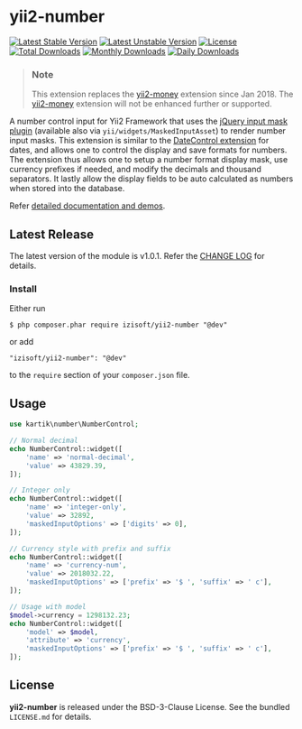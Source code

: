 yii2-number
===========

[![Latest Stable Version](https://poser.pugx.org/izisoft/yii2-number/v/stable)](https://packagist.org/packages/izisoft/yii2-number)
[![Latest Unstable Version](https://poser.pugx.org/izisoft/yii2-number/v/unstable)](https://packagist.org/packages/izisoft/yii2-number)
[![License](https://poser.pugx.org/izisoft/yii2-number/license)](https://packagist.org/packages/izisoft/yii2-number)
[![Total Downloads](https://poser.pugx.org/izisoft/yii2-number/downloads)](https://packagist.org/packages/izisoft/yii2-number)
[![Monthly Downloads](https://poser.pugx.org/izisoft/yii2-number/d/monthly)](https://packagist.org/packages/izisoft/yii2-number)
[![Daily Downloads](https://poser.pugx.org/izisoft/yii2-number/d/daily)](https://packagist.org/packages/izisoft/yii2-number)

> ### Note
> This extension replaces the [yii2-money](https://github.com/izisoft/yii2-money) extension since Jan 2018. The [yii2-money](https://github.com/izisoft/yii2-money) extension will not be enhanced further or supported.

A number control input for Yii2 Framework that uses the [jQuery input mask plugin](https://github.com/RobinHerbots/Inputmask) (available also via `yii/widgets/MaskedInputAsset`) to render number input masks. This extension is similar to the [DateControl extension](http://demos.krajee.com/datecontrol) for dates, and allows one to control the display and save formats for numbers. The extension thus allows one to setup a number format display mask, use currency prefixes if needed, and modify the decimals and thousand separators. It lastly allow the display fields to be auto calculated as numbers when stored into the database.

Refer [detailed documentation and demos](http://demos.krajee.com/number).

## Latest Release
The latest version of the module is v1.0.1. Refer the [CHANGE LOG](https://github.com/izisoft/yii2-number/blob/master/CHANGE.md) for details. 

### Install

Either run

```
$ php composer.phar require izisoft/yii2-number "@dev"
```

or add

```
"izisoft/yii2-number": "@dev"
```

to the ```require``` section of your `composer.json` file.

## Usage
```php
use kartik\number\NumberControl;

// Normal decimal
echo NumberControl::widget([
    'name' => 'normal-decimal',
    'value' => 43829.39,
]);

// Integer only
echo NumberControl::widget([
    'name' => 'integer-only',
    'value' => 32892,
    'maskedInputOptions' => ['digits' => 0],
]);

// Currency style with prefix and suffix
echo NumberControl::widget([
    'name' => 'currency-num',
    'value' => 2018032.22,
    'maskedInputOptions' => ['prefix' => '$ ', 'suffix' => ' c'],
]);

// Usage with model 
$model->currency = 1298132.23;
echo NumberControl::widget([
    'model' => $model,
    'attribute' => 'currency',
    'maskedInputOptions' => ['prefix' => '$ ', 'suffix' => ' c'],
]);
```

## License

**yii2-number** is released under the BSD-3-Clause License. See the bundled `LICENSE.md` for details.